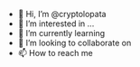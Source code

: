 - 👋 Hi, I’m @cryptolopata
- 👀 I’m interested in ... 
- 🌱 I’m currently learning 
- 💞️ I’m looking to collaborate on  
- 📫 How to reach me 
